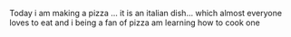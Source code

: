 Today i am making a pizza ...
it is an italian dish...
which almost everyone loves to eat and i being a fan of pizza
am learning how to cook one
